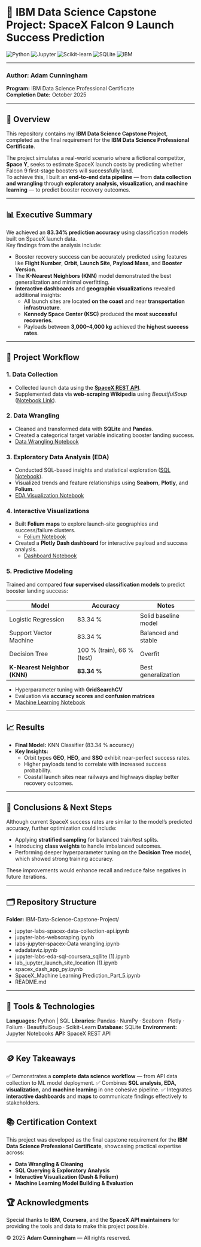 # 🚀 IBM Data Science Capstone Project: SpaceX Falcon 9 Launch Success Prediction

![Python](https://img.shields.io/badge/Made%20with-Python-3776AB?logo=python&logoColor=white)
![Jupyter](https://img.shields.io/badge/Powered%20by-Jupyter-orange?logo=jupyter)
![Scikit-learn](https://img.shields.io/badge/Scikit--Learn-Modeling-blue?logo=scikitlearn)
![SQLite](https://img.shields.io/badge/SQLite-Database-003B57?logo=sqlite&logoColor=white)
![IBM](https://img.shields.io/badge/IBM%20Certified-Data%20Science%20Professional-006699?logo=ibm)

---

### **Author:** Adam Cunningham  
**Program:** IBM Data Science Professional Certificate  
**Completion Date:** October 2025  

---

## 🧭 Overview

This repository contains my **IBM Data Science Capstone Project**, completed as the final requirement for the **IBM Data Science Professional Certificate**.  

The project simulates a real-world scenario where a fictional competitor, **Space Y**, seeks to estimate SpaceX launch costs by predicting whether Falcon 9 first-stage boosters will successfully land.  
To achieve this, I built an **end-to-end data pipeline** — from **data collection and wrangling** through **exploratory analysis, visualization, and machine learning** — to predict booster recovery outcomes.

---

## 📊 Executive Summary

We achieved an **83.34% prediction accuracy** using classification models built on SpaceX launch data.  
Key findings from the analysis include:

- Booster recovery success can be accurately predicted using features like **Flight Number**, **Orbit**, **Launch Site**, **Payload Mass**, and **Booster Version**.  
- The **K-Nearest Neighbors (KNN)** model demonstrated the best generalization and minimal overfitting.  
- **Interactive dashboards** and **geographic visualizations** revealed additional insights:
  - All launch sites are located **on the coast** and near **transportation infrastructure**.
  - **Kennedy Space Center (KSC)** produced the **most successful recoveries**.
  - Payloads between **3,000–4,000 kg** achieved the **highest success rates**.

---

## 🧩 Project Workflow

### **1. Data Collection**
- Collected launch data using the **[SpaceX REST API](https://github.com/agcunning25-byte/IBM-Data-Science-Capstone-Project/blob/main/jupyter-labs-spacex-data-collection-api.ipynb)**.  
- Supplemented data via **web-scraping Wikipedia** using *BeautifulSoup* ([Notebook Link](https://github.com/agcunning25-byte/IBM-Data-Science-Capstone-Project/blob/main/jupyter-labs-webscraping.ipynb)).

### **2. Data Wrangling**
- Cleaned and transformed data with **SQLite** and **Pandas**.  
- Created a categorical target variable indicating booster landing success.  
- [Data Wrangling Notebook](https://github.com/agcunning25-byte/IBM-Data-Science-Capstone-Project/blob/main/labs-jupyter-spacex-Data%20wrangling.ipynb)

### **3. Exploratory Data Analysis (EDA)**
- Conducted SQL-based insights and statistical exploration ([SQL Notebook](https://github.com/agcunning25-byte/IBM-Data-Science-Capstone-Project/blob/main/jupyter-labs-eda-sql-coursera_sqllite%20(1).ipynb)).  
- Visualized trends and feature relationships using **Seaborn**, **Plotly**, and **Folium**.  
- [EDA Visualization Notebook](https://github.com/agcunning25-byte/IBM-Data-Science-Capstone-Project/blob/main/edadataviz.ipynb)

### **4. Interactive Visualizations**
- Built **Folium maps** to explore launch-site geographies and success/failure clusters.  
  - [Folium Notebook](https://github.com/agcunning25-byte/IBM-Data-Science-Capstone-Project/blob/main/lab_jupyter_launch_site_location%20(1).ipynb)
- Created a **Plotly Dash dashboard** for interactive payload and success analysis.  
  - [Dashboard Notebook](https://github.com/agcunning25-byte/IBM-Data-Science-Capstone-Project/blob/main/spacex_dash_app_py.ipynb)

### **5. Predictive Modeling**
Trained and compared **four supervised classification models** to predict booster landing success:

| Model | Accuracy | Notes |
|--------|-----------|-------|
| Logistic Regression | 83.34 % | Solid baseline model |
| Support Vector Machine | 83.34 % | Balanced and stable |
| Decision Tree | 100 % (train), 66 % (test) | Overfit |
| **K-Nearest Neighbor (KNN)** | **83.34 %** | Best generalization |

- Hyperparameter tuning with **GridSearchCV**  
- Evaluation via **accuracy scores** and **confusion matrices**  
- [Machine Learning Notebook](https://github.com/agcunning25-byte/IBM-Data-Science-Capstone-Project/blob/main/SpaceX_Machine%20Learning%20Prediction_Part_5.ipynb)

---

## 📈 Results

- **Final Model:** KNN Classifier (83.34 % accuracy)  
- **Key Insights:**
  - Orbit types **GEO**, **HEO**, and **SSO** exhibit near-perfect success rates.  
  - Higher payloads tend to correlate with increased success probability.  
  - Coastal launch sites near railways and highways display better recovery outcomes.

---

## 🧠 Conclusions & Next Steps

Although current SpaceX success rates are similar to the model’s predicted accuracy, further optimization could include:

- Applying **stratified sampling** for balanced train/test splits.  
- Introducing **class weights** to handle imbalanced outcomes.  
- Performing deeper hyperparameter tuning on the **Decision Tree** model, which showed strong training accuracy.  

These improvements would enhance recall and reduce false negatives in future iterations.

---

## 🗂️ Repository Structure
**Folder:** IBM-Data-Science-Capstone-Project/
* jupyter-labs-spacex-data-collection-api.ipynb
* jupyter-labs-webscraping.ipynb
* labs-jupyter-spacex-Data wrangling.ipynb
* edadataviz.ipynb
* jupyter-labs-eda-sql-coursera_sqllite (1).ipynb
* lab_jupyter_launch_site_location (1).ipynb
* spacex_dash_app_py.ipynb
* SpaceX_Machine Learning Prediction_Part_5.ipynb
* README.md

---

## 🧰 Tools & Technologies
**Languages:** Python | SQL
**Libraries:** Pandas · NumPy · Seaborn · Plotly · Folium · BeautifulSoup · Scikit-Learn
**Database:** SQLite
**Environment:** Jupyter Notebooks
**API:** SpaceX REST API

---

## 🪙 Key Takeaways
✅ Demonstrates a **complete data science workflow** — from API data collection to ML model deployment.
✅ Combines **SQL analysis, EDA, visualization,** and **machine learning** in one cohesive pipeline.
✅ Integrates **interactive dashboards** and **maps** to communicate findings effectively to stakeholders.

## 📚 Certification Context
This project was developed as the final capstone requirement for the **IBM Data Science Professional Certificate**, showcasing practical expertise across:
* **Data Wrangling & Cleaning**
* **SQL Querying & Exploratory Analysis**
* **Interactive Visualization (Dash & Folium)**
* **Machine Learning Model Building & Evaluation**



## 🏆 Acknowledgments
Special thanks to **IBM**, **Coursera**, and the **SpaceX API maintainers** for providing the tools and data to make this project possible.

© 2025 **Adam Cunningham** — All rights reserved.
